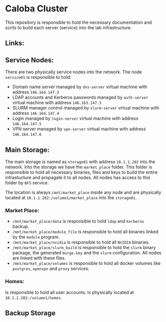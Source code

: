 # Caloba Cluster

This repository is responsible to hold the necessary documentation and scrits to build each 
server (service) into the lab infrastructure.


## Links:



## Service Nodes:

There are two physically service nodes into the network. The node `service01` is responsible
to hold:

- Domain name server managed by `dns-server` virtual machine with address `146.164.147.2`
- LDAP accounts and Kerberos passwords managed by `auth-server` virtual machine with address `146.163.147.3`
- SLURM manager control managed by `slurm-server` virtual machine with address `146.164.147.4`
- Login managed by `login-server` virtual machine with address `146.164.147.5`
- VPN server managed by `vpn-server` virtual machine with address `146.164.147.6`


## Main Storage:

The main storage is named as `storage01` with address `10.1.1.202` into the network.
Into the storage we have the `market_place` folder. This folder is responsible
to hold all necessary binaries, files and keys to build the entire infrastucture
and propagate it to all nodes. All nodes has access to this folder by `NFS` service.

The location is always `/mnt/market_place` inside any node and are physically located at `10.1.1.202:/volume1/market_place` into the `storage01`.

### Market Place:

- `/mnt/market_place/data` is responsible to hold `ldap` and `kerberos` backup.
- `/mnt/market_place/module_file` is responsible to hold all binaries linked by the `module` program.
- `/mnt/market_place/nvidia` is responsible to hold all `NVIDIA` binaries.
- `/mnt/market_place/slurm_build` is responsible to hold the `slurm` binary package, the generated `murge.key` and the `slurm` configuration. All nodes are linked with these files.
- `/mnt/market_place/volumes` is responsible to hold all docker volumes like `postgres`, `openvpn` and `proxy` services.

### Homes:

Is responsible to hold all user accounts. Is physically located at `10.1.1.202:/volume1/homes`.

## Backup Storage


